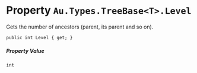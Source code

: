 # Property `Au.Types.TreeBase<T>.Level`

Gets the number of ancestors (parent, its parent and so on).

```
public int Level { get; }
```

##### Property Value

`int`